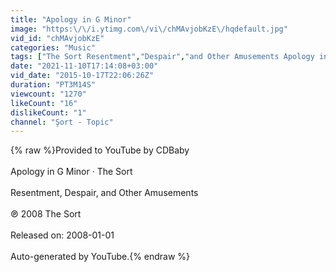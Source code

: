 ```yaml
---
title: "Apology in G Minor"
image: "https:\/\/i.ytimg.com\/vi\/chMAvjobKzE\/hqdefault.jpg"
vid_id: "chMAvjobKzE"
categories: "Music"
tags: ["The Sort Resentment","Despair","and Other Amusements Apology in G Minor"]
date: "2021-11-10T17:14:08+03:00"
vid_date: "2015-10-17T22:06:26Z"
duration: "PT3M14S"
viewcount: "1270"
likeCount: "16"
dislikeCount: "1"
channel: "Şort - Topic"
---
```

{% raw %}Provided to YouTube by CDBaby<br /><br />Apology in G Minor · The Sort<br /><br />Resentment, Despair, and Other Amusements<br /><br />℗ 2008 The Sort<br /><br />Released on: 2008-01-01<br /><br />Auto-generated by YouTube.{% endraw %}
